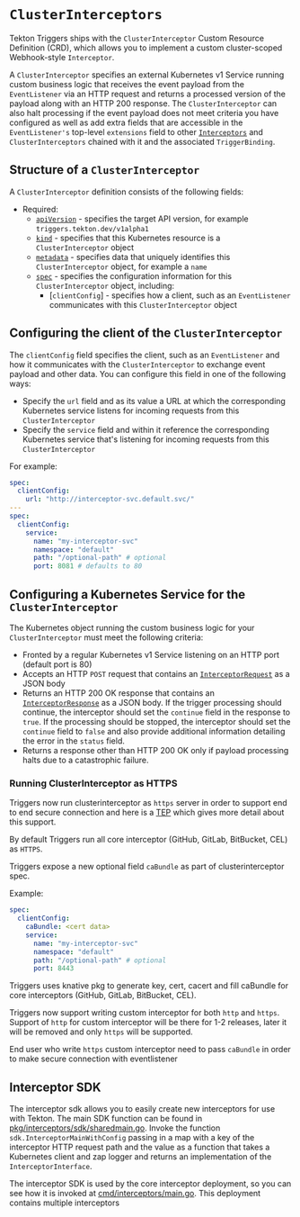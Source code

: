 <!--
---
linkTitle: "ClusterInterceptors"
weight: 5
---
-->
# `ClusterInterceptors`

Tekton Triggers ships with the `ClusterInterceptor` Custom Resource Definition (CRD), which allows you to implement a custom cluster-scoped Webhook-style `Interceptor`.

A `ClusterInterceptor` specifies an external Kubernetes v1 Service running custom business logic that receives the event payload from the
`EventListener` via an HTTP request and returns a processed version of the payload along with an HTTP 200 response. The `ClusterInterceptor` can also
halt processing if the event payload does not meet criteria you have configured as well as add extra fields that are accessible in the `EventListener's`
top-level `extensions` field to other [`Interceptors`](interceptors.md) and `ClusterInterceptors` chained with it and the associated `TriggerBinding`.

## Structure of a `ClusterInterceptor`

A `ClusterInterceptor` definition consists of the following fields:

- Required:
  - [`apiVersion`][kubernetes-overview] - specifies the target API version, for example `triggers.tekton.dev/v1alpha1`
  - [`kind`][kubernetes-overview] - specifies that this Kubernetes resource is a `ClusterInterceptor` object
  - [`metadata`][kubernetes-overview] - specifies data that uniquely identifies this `ClusterInterceptor` object, for example a `name`
  - [`spec`][kubernetes-overview] - specifies the configuration information for this `ClusterInterceptor` object, including:
    - [`clientConfig`] -  specifies how a client, such as an `EventListener` communicates with this `ClusterInterceptor` object

[kubernetes-overview]:
  https://kubernetes.io/docs/concepts/overview/working-with-objects/kubernetes-objects/#required-fields

## Configuring the client of the `ClusterInterceptor`

The `clientConfig` field specifies the client, such as an `EventListener` and how it communicates with the `ClusterInterceptor` to exchange
event payload and other data. You can configure this field in one of the following ways:

- Specify the `url` field and as its value a URL at which the corresponding Kubernetes service listens for incoming requests from this `ClusterInterceptor`
- Specify the `service` field and within it reference the corresponding Kubernetes service that's listening for incoming requests from this `ClusterInterceptor`

For example:

```yaml
spec:
  clientConfig:
    url: "http://interceptor-svc.default.svc/"
---
spec:
  clientConfig:
    service:
      name: "my-interceptor-svc"
      namespace: "default"
      path: "/optional-path" # optional
      port: 8081 # defaults to 80
```

## Configuring a Kubernetes Service for the `ClusterInterceptor`

The Kubernetes object running the custom business logic for your `ClusterInterceptor` must meet the following criteria:

- Fronted by a regular Kubernetes v1 Service listening on an HTTP port (default port is 80)
- Accepts an HTTP `POST` request that contains an [`InterceptorRequest`](https://pkg.go.dev/github.com/tektoncd/triggers/pkg/apis/triggers/v1alpha1#InterceptorRequest) 
  as a JSON body
- Returns an HTTP 200 OK response that contains an [`InterceptorResponse`](https://pkg.go.dev/github.com/tektoncd/triggers/pkg/apis/triggers/v1alpha1#InterceptorResponse) 
  as a JSON body. If the trigger processing should continue, the interceptor should set the `continue` field in the response to `true`. If the processing should be stopped, the interceptor should set the `continue` field to `false` and also provide additional information detailing the error in the `status` field.
- Returns a response other than HTTP 200 OK only if payload processing halts due to a catastrophic failure. 

### Running ClusterInterceptor as HTTPS

Triggers now run clusterinterceptor as `https` server in order to support end to end secure connection and here is a [TEP](https://github.com/tektoncd/community/blob/main/teps/0102-https-connection-to-triggers-interceptor.md) which gives more detail about this support.

By default Triggers run all core interceptor (GitHub, GitLab, BitBucket, CEL) as `HTTPS`.

Triggers expose a new optional field `caBundle` as part of clusterinterceptor spec.

Example:
```yaml
spec:
  clientConfig:
    caBundle: <cert data>
    service:
      name: "my-interceptor-svc"
      namespace: "default"
      path: "/optional-path" # optional
      port: 8443
```

Triggers uses knative pkg to generate key, cert, cacert and fill caBundle for core interceptors (GitHub, GitLab, BitBucket, CEL).

Triggers now support writing custom interceptor for both `http` and `https`. Support of `http` for custom interceptor will be there for 1-2 releases, later it will be removed and only `https` will be supported. 
 
End user who write `https` custom interceptor need to pass `caBundle` in order to make secure connection with eventlistener
## Interceptor SDK

The interceptor sdk allows you to easily create new interceptors for use with Tekton. The main SDK
function can be found in [pkg/interceptors/sdk/sharedmain.go](pkg/interceptors/sdk/sharedmain.go). Invoke the
function `sdk.InterceptorMainWithConfig` passing in a map with a key of the interceptor HTTP request
path and the value as a function that takes a Kubernetes client and zap logger and returns an implementation
of the `InterceptorInterface`.

The interceptor SDK is used by the core interceptor deployment, so you can see how it is invoked
at [cmd/interceptors/main.go](cmd/interceptors/main.go). This deployment contains multiple interceptors
